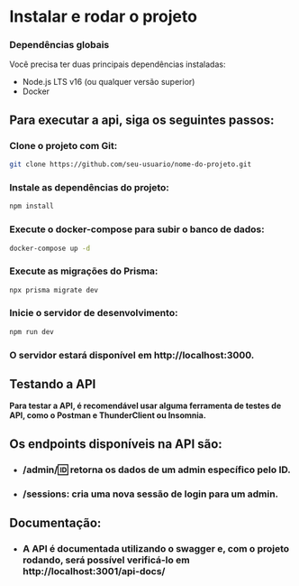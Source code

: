 # Instalar e rodar o projeto

### Dependências globais

Você precisa ter duas principais dependências instaladas:

- Node.js LTS v16 (ou qualquer versão superior)
- Docker

## Para executar a api, siga os seguintes passos:

### Clone o projeto com Git:
```bash
git clone https://github.com/seu-usuario/nome-do-projeto.git
```
### Instale as dependências do projeto:
```bash
npm install
```
### Execute o docker-compose para subir o banco de dados:
```bash
docker-compose up -d
```
### Execute as migrações do Prisma:
```bash
npx prisma migrate dev
```
### Inicie o servidor de desenvolvimento:
```bash
npm run dev
```
### O servidor estará disponível em http://localhost:3000.

## Testando a API
**Para testar a API, é recomendável usar alguma ferramenta de testes de API, como o Postman e ThunderClient ou Insomnia.**

## Os endpoints disponíveis na API são:

- ### /admin/:id: retorna os dados de um admin específico pelo ID.
- ### /sessions: cria uma nova sessão de login para um admin.

## Documentação:

- ### A API é documentada utilizando o swagger e, com o projeto rodando, será possível verificá-lo em http://localhost:3001/api-docs/
